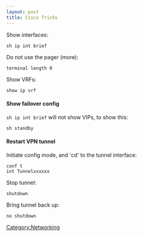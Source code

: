 ```yaml
---
layout: post 
title: Cisco Tricks
---
```


Show interfaces:

    sh ip int brief

Do not use the pager (more):

    terminal length 0

Show VRFs:

    show ip vrf

#### Show failover config

`sh ip int brief` will not show VIPs, to show this:

    sh standby

#### Restart VPN tunnel

Initiate config mode, and \'cd\' to the tunnel interface:

    conf t
    int Tunnelxxxxxx

Stop tunnel:

    shutdown

Bring tunnel back up:

    no shutdown

[Category:Networking](Category:Networking "wikilink")
